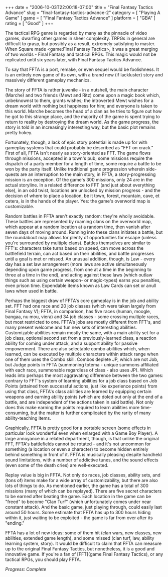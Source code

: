 +++
date = "2006-10-03T22:00:18-07:00"
title = "Final Fantasy Tactics Advance"
slug = "final-fantasy-tactics-advance-2"
category = [ "Playing A Game" ]
game = [ "Final Fantasy Tactics Advance" ]
platform = [ "GBA" ]
rating = [ "Good" ]
+++

The tactical RPG genre is regarded by many as the pinnacle of video games, dwarfing other games in sheer complexity. TRPGs in general are difficult to grasp, but possibly as a result, extremely satisfying to master. When Square made <game:Final Fantasy Tactics>, it was a great merging of two worlds - Final Fantasy and tactical RPGs. This magic would not be replicated until six years later, with Final Fantasy Tactics Advance.

To say that FFTA is a port, remake, or even sequel would be foolishness. It is an entirely new game of its own, with a brand new (if lackluster) story and massively different gameplay mechanics.

The story of FFTA is rather juvenile - in a nutshell, the main character (Marche) and two friends (Mewt and Ritz) come upon a magic book which, unbeknownst to them, grants wishes; the introverted Mewt wishes for a dream world with nothing but happiness for him; and everyone is taken to this world. Marche becomes the head of a clan as he tries to figure out how he got to this strange place, and the majority of the game is spent trying to return to reality by destroying the dream world. As the game progress, the story is told in an increasingly interesting way, but the basic plot remains pretty hokey.

Fortunately, though, a lack of epic story potential is made up for with gameplay systems that could probably be described as "FFT on crack." First of all, FFTA isn't nearly as story-oriented as FFT. The game flows through missions, accepted in a town's pub; some missions require the dispatch of a party member for a length of time, some require a battle to be won by the party itself. Unlike traditional game progression wherein side-quests are an interruption to the main story, in FFTA, a story-progressing mission is an exception. Of the game's 300 missions, only 24 are in the actual storyline. In a related difference to FFT (and just about everything else), in an odd twist, locations are unlocked by mission progress - and the decision of where to place a location, be it town, forest, mountain, cave, et cetera, is in the hands of the player. Yes: the game's overworld map is customizable.

Random battles in FFTA aren't exactly random: they're wholly avoidable. These battles are represented by roaming clans on the overworld map, which appear at a random location at a random time, then vanish after seven days of moving around. Running into these clans initiates a battle, but the roundabout map allows for plenty of opportunities for escape (unless you're surrounded by multiple clans). Battles themselves are similar to FFT's: characters take turns based on speed, can move across the battlefield terrain, can act based on their abilities, and battle progresses until a goal is met or missed. An unusual addition, though, is Law - every day has a set law arrangement (more laws are active simultaneously depending upon game progress, from one at a time in the beginning to three at a time in the end), and acting against these laws (which outlaw things such as using certain weapon- or magic-types) earns you penalties, even prison time. Expendable items known as Law Cards can set or anull laws when used in battle.

Perhaps the biggest draw of FFTA's core gameplay is in the job and ability set. FFT had one race and 20 job classes (which were taken largely from Final Fantasy V); FFTA, in comparison, has five races (human, moogle, bangaa, nu mou, viera) and 34 job classes - some crossing multiple races, but most restricted to one. FFTA's jobs are mostly different from FFT's, and many present welcome and fun new sets of interesting abilities. Customizable abilities remain mostly the same, with a main ability set for a job class, optional second set from a previously-learned class, a reaction ability for coming under attack, and a support ability for passive empowerment. There are also selectable combo abilities which, when learned, can be executed by multiple characters within attack range when one of them uses the Combo skill. Combos deplete JP, which are not Job, but Judge points in FFTA (summoning totema - unique summons affiliated with each race, summonable regardless of class - also uses JP). Which leads into perhaps the most aggravating difference between the two games: contrary to FFT's system of learning abilities for a job class based on Job Points (attained from successful actions, just like experience points) from using that class, FFTA's class abilities are learned by equipping certain weapons and earning ability points (which are doled out only at the end of a battle, and are independent of the actions taken in said battle). Not only does this make earning the points required to learn abilities more time-consuming, but the matter is further complicated by the rarity of many ability-teaching items.

Graphically, FFTA is pretty good for a portable screen (some effects in particular look wonderful even when enlarged with a Game Boy Player). A large annoyance in a related department, though, is that unlike the original FFT, FFTA's battlefields cannot be rotated - and it's not uncommon for something (a location or even a character) to become hidden entirely behind something in front of it. FFTA is musically pleasing despite handheld sound limitations, with a number of addictive tunes, and the sound effects (even some of the death cries) are well-executed.

Replay value is big in FFTA. Not only do races, job classes, ability sets, and (tons of) items make for a wide array of customizability, but there are also lots of things to do. As mentioned earlier, the game has a total of 300 missions (many of which can be replayed). There are five secret characters to be earned after beating the game. Each location in the game can be "freed" to become "Clan Turf" (which unfortunately comes under near constant attack). And the basic game, just playing through, could easily last around 50 hours. Some estimate that FFTA has up to 300 hours hiding within it, just waiting to be exploited - the game is far from over after its "ending."

FFTA has a lot of new ideas: some of them hit (clan wars, new classes, new abilities, extended game length), and some missed (clan turf, law, ability learning system, story). It would be difficult to claim that FFTA can measure up to the original Final Fantasy Tactics, but nonetheless, it is a good and innovative game. If you're a fan of [FFT](game:Final Fantasy Tactics), or any tactical RPGs, you should play FFTA.

<i>Progress: Complete</i>